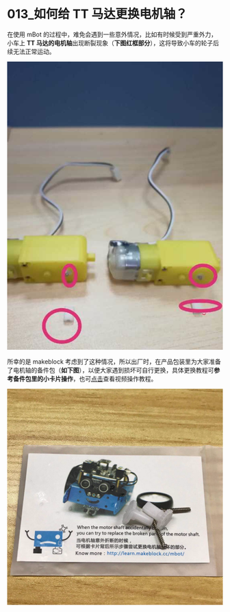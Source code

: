 # 013\_如何给 TT 马达更换电机轴？

在使用 mBot 的过程中，难免会遇到一些意外情况，比如有时候受到严重外力，小车上 **TT 马达的电机轴**出现断裂现象（**下图红框部分**），这将导致小车的轮子后续无法正常运动。

![](.gitbook/assets/image%20%288%29.png)

所幸的是 makeblock 考虑到了这种情况，所以出厂时，在产品包装里为大家准备了电机轴的备件包（**如下图**），以便大家遇到损坏可自行更换，具体更换教程可**参考备件包里的小卡片操作**，也可[点击](http://v.youku.com/v_show/id_XMTI0ODc5NTk1Mg==.html)查看视频操作教程。

![](.gitbook/assets/image%20%283%29.png)

